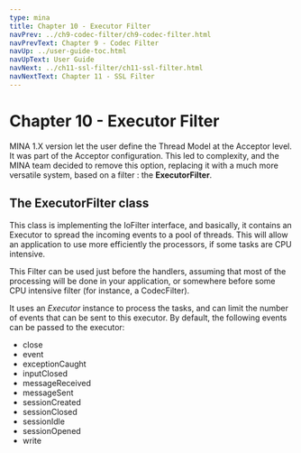 ```yaml
---
type: mina
title: Chapter 10 - Executor Filter
navPrev: ../ch9-codec-filter/ch9-codec-filter.html
navPrevText: Chapter 9 - Codec Filter
navUp: ../user-guide-toc.html
navUpText: User Guide
navNext: ../ch11-ssl-filter/ch11-ssl-filter.html
navNextText: Chapter 11 - SSL Filter
---
```


# Chapter 10 - Executor Filter

MINA 1.X version let the user define the Thread Model at the Acceptor level. It was part of the Acceptor configuration. This led to complexity, and the MINA team decided to remove this option, replacing it with a much more versatile system, based on a filter : the __ExecutorFilter__.

## The ExecutorFilter class

This class is implementing the IoFilter interface, and basically, it contains an Executor to spread the incoming events to a pool of threads. This will allow an application to use more efficiently the processors, if some tasks are CPU intensive.

This Filter can be used just before the handlers, assuming that most of the processing will be done in your application, or somewhere before some CPU intensive filter (for instance, a CodecFilter).

It uses an _Executor_ instance to process the tasks, and can limit the number of events that can be sent to this executor. By default, the following events can be passed to the executor:

* close
* event
* exceptionCaught
* inputClosed
* messageReceived
* messageSent
* sessionCreated
* sessionClosed
* sessionIdle
* sessionOpened
* write
